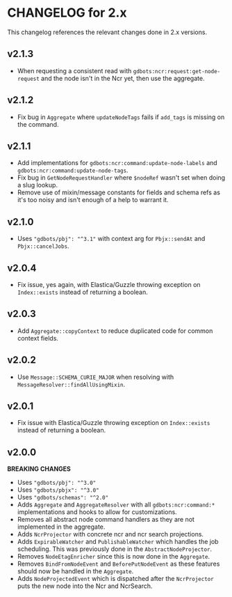 # CHANGELOG for 2.x
This changelog references the relevant changes done in 2.x versions.


## v2.1.3
* When requesting a consistent read with `gdbots:ncr:request:get-node-request` and the node isn't in the Ncr yet, then use the aggregate.


## v2.1.2
* Fix bug in `Aggregate` where `updateNodeTags` fails if `add_tags` is missing on the command.


## v2.1.1
* Add implementations for `gdbots:ncr:command:update-node-labels` and `gdbots:ncr:command:update-node-tags`.
* Fix bug in `GetNodeRequestHandler` where `$nodeRef` wasn't set when doing a slug lookup.
* Remove use of mixin/message constants for fields and schema refs as it's too noisy and isn't enough of a help to warrant it.


## v2.1.0
* Uses `"gdbots/pbj": "^3.1"` with context arg for `Pbjx::sendAt` and `Pbjx::cancelJobs`.


## v2.0.4
* Fix issue, yes again, with Elastica/Guzzle throwing exception on `Index::exists` instead of returning a boolean.


## v2.0.3
* Add `Aggregate::copyContext` to reduce duplicated code for common context fields.


## v2.0.2
* Use `Message::SCHEMA_CURIE_MAJOR` when resolving with `MessageResolver::findAllUsingMixin`.


## v2.0.1
* Fix issue with Elastica/Guzzle throwing exception on `Index::exists` instead of returning a boolean.


## v2.0.0
__BREAKING CHANGES__

* Uses `"gdbots/pbj": "^3.0"`
* Uses `"gdbots/pbjx": "^3.0"`
* Uses `"gdbots/schemas": "^2.0"`
* Adds `Aggregate` and `AggregateResolver` with all `gdbots:ncr:command:*` implementations and hooks to allow for customizations.
* Removes all abstract node command handlers as they are not implemented in the aggregate.
* Adds `NcrProjector` with concrete ncr and ncr search projections.
* Adds `ExpirableWatcher` and `PublishableWatcher` which handles the job scheduling. This was previously done in the `AbstractNodeProjector`.
* Removes `NodeEtagEnricher` since this is now done in the `Aggregate`.
* Removes `BindFromNodeEvent` and `BeforePutNodeEvent` as these features should now be handled in the `Aggregate`.
* Adds `NodeProjectedEvent` which is dispatched after the `NcrProjector` puts the new node into the Ncr and NcrSearch.
